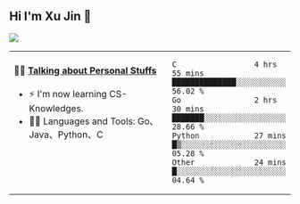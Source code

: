 
## Hi I'm Xu Jin 👋
![](https://komarev.com/ghpvc/?username=jiayouxujin&color=brightgreen&label=PROFILE+VIEWS)



<table align="center">
<tr>
<td valign="top" width="60%">

#### 🏋️‍♀️ <a href="https://github.com/jiayouxujin" target="_blank">Talking about Personal Stuffs</a>
<!-- recent_releases starts -->

- ⚡  I'm now learning CS-Knowledges.  
- 🏊‍♂️ Languages and Tools: Go、Java、Python、C
<!-- recent_releases ends -->
</td>
<td>
 
<!--START_SECTION:waka-->

```text
C                 4 hrs 55 mins   ██████████████░░░░░░░░░░░   56.02 %
Go                2 hrs 30 mins   ███████░░░░░░░░░░░░░░░░░░   28.66 %
Python            27 mins         █▒░░░░░░░░░░░░░░░░░░░░░░░   05.28 %
Other             24 mins         █░░░░░░░░░░░░░░░░░░░░░░░░   04.64 %
```

<!--END_SECTION:waka-->
 
</td>
</tr>
</table>





